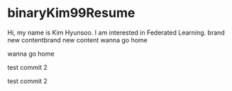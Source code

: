 # binaryKim99Resume

Hi, my name is Kim Hyunsoo. I am interested in Federated Learning.
brand new contentbrand new content
wanna go home



wanna go home



test commit 2



test commit 2
